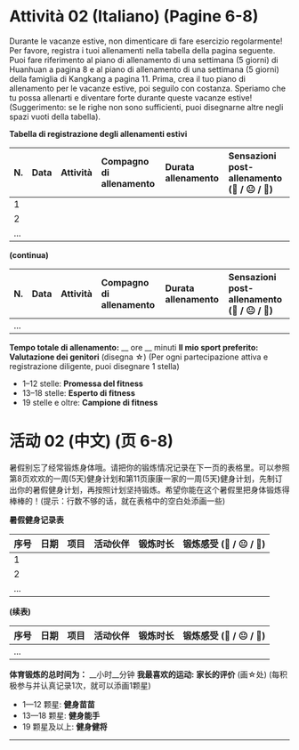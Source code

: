 # Attività 02 (Italiano) (Pagine 6-8)

Durante le vacanze estive, non dimenticare di fare esercizio regolarmente! Per favore, registra i tuoi allenamenti nella tabella della pagina seguente. Puoi fare riferimento al piano di allenamento di una settimana (5 giorni) di Huanhuan a pagina 8 e al piano di allenamento di una settimana (5 giorni) della famiglia di Kangkang a pagina 11. Prima, crea il tuo piano di allenamento per le vacanze estive, poi seguilo con costanza. Speriamo che tu possa allenarti e diventare forte durante queste vacanze estive! (Suggerimento: se le righe non sono sufficienti, puoi disegnarne altre negli spazi vuoti della tabella).

**Tabella di registrazione degli allenamenti estivi**

| N. | Data | Attività | Compagno di allenamento | Durata allenamento | Sensazioni post-allenamento (🙂 / 😐 / 🙁) |
| :--- | :--- | :--- | :--- | :--- | :--- |
| 1 | | | | | |
| 2 | | | | | |
| ... | | | | | |

**(continua)**

| N. | Data | Attività | Compagno di allenamento | Durata allenamento | Sensazioni post-allenamento (🙂 / 😐 / 🙁) |
| :--- | :--- | :--- | :--- | :--- | :--- |
| ... | | | | | |

**Tempo totale di allenamento:** \_\_ ore \_\_ minuti
**Il mio sport preferito:**
**Valutazione dei genitori** (disegna ☆)
(Per ogni partecipazione attiva e registrazione diligente, puoi disegnare 1 stella)

*   1–12 stelle: **Promessa del fitness**
*   13–18 stelle: **Esperto di fitness**
*   19 stelle e oltre: **Campione di fitness**

# 活动 02 (中文) (页 6-8)

暑假别忘了经常锻炼身体哦。请把你的锻炼情况记录在下一页的表格里。可以参照第8页欢欢的一周(5天)健身计划和第11页康康一家的一周(5天)健身计划，先制订出你的暑假健身计划，再按照计划坚持锻炼。希望你能在这个暑假里把身体锻炼得棒棒的！(提示：行数不够的话，就在表格中的空白处添画一些)

**暑假健身记录表**

| 序号 | 日期 | 项目 | 活动伙伴 | 锻炼时长 | 锻炼感受 (🙂 / 😐 / 🙁) |
| :--- | :--- | :--- | :--- | :--- | :--- |
| 1 | | | | | |
| 2 | | | | | |
| ... | | | | | |

**(续表)**

| 序号 | 日期 | 项目 | 活动伙伴 | 锻炼时长 | 锻炼感受 (🙂 / 😐 / 🙁) |
| :--- | :--- | :--- | :--- | :--- | :--- |
| ... | | | | | |

**体育锻炼的总时间为：** \_\_小时\_\_分钟
**我最喜欢的运动:**
**家长的评价** (画☆处)
(每积极参与并认真记录1次，就可以添画1颗星)

*   1—12 颗星: **健身苗苗**
*   13—18 颗星: **健身能手**
*   19 颗星及以上: **健身健将**

***